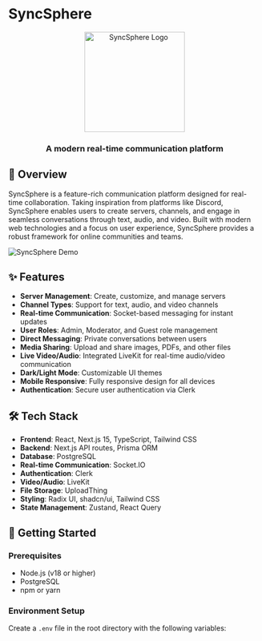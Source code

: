 # SyncSphere

<div align="center">
  <img src="public/logo.png" alt="SyncSphere Logo" width="200" />
  <h3>A modern real-time communication platform</h3>
</div>

## 📝 Overview

SyncSphere is a feature-rich communication platform designed for real-time collaboration. Taking inspiration from platforms like Discord, SyncSphere enables users to create servers, channels, and engage in seamless conversations through text, audio, and video. Built with modern web technologies and a focus on user experience, SyncSphere provides a robust framework for online communities and teams.

![SyncSphere Demo](public/demo.gif)

## ✨ Features

- **Server Management**: Create, customize, and manage servers
- **Channel Types**: Support for text, audio, and video channels
- **Real-time Communication**: Socket-based messaging for instant updates
- **User Roles**: Admin, Moderator, and Guest role management
- **Direct Messaging**: Private conversations between users
- **Media Sharing**: Upload and share images, PDFs, and other files
- **Live Video/Audio**: Integrated LiveKit for real-time audio/video communication
- **Dark/Light Mode**: Customizable UI themes
- **Mobile Responsive**: Fully responsive design for all devices
- **Authentication**: Secure user authentication via Clerk

## 🛠️ Tech Stack

- **Frontend**: React, Next.js 15, TypeScript, Tailwind CSS
- **Backend**: Next.js API routes, Prisma ORM
- **Database**: PostgreSQL
- **Real-time Communication**: Socket.IO
- **Authentication**: Clerk
- **Video/Audio**: LiveKit
- **File Storage**: UploadThing
- **Styling**: Radix UI, shadcn/ui, Tailwind CSS
- **State Management**: Zustand, React Query

## 🚀 Getting Started

### Prerequisites

- Node.js (v18 or higher)
- PostgreSQL
- npm or yarn

### Environment Setup

Create a `.env` file in the root directory with the following variables:

